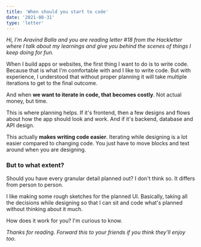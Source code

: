 ```yaml
---
title: 'When should you start to code'
date: '2021-08-31'
type: 'letter'
---
```


_Hi, I’m Aravind Balla and you are reading letter #18 from the Hackletter where I talk about my learnings and give you behind the scenes of things I keep doing for fun._

When I build apps or websites, the first thing I want to do is to write code. Because that is what I'm comfortable with and I like to write code. But with experience, I understood that without proper planning it will take multiple iterations to get to the final outcome.

And when **we want to iterate in code, that becomes costly**. Not actual money, but time.

This is where planning helps. If it's frontend, then a few designs and flows about how the app should look and work. And if it's backend, database and API design.

This actually **makes writing code easier**. Iterating while designing is a lot easier compared to changing code. You just have to move blocks and text around when you are designing.

### But to what extent?

Should you have every granular detail planned out? I don't think so. It differs from person to person.

I like making some rough sketches for the planned UI. Basically, taking all the decisions while designing so that I can sit and code what's planned without thinking about it much.

How does it work for you? I'm curious to know.

_Thanks for reading. Forward this to your friends if you think they’ll enjoy too._

